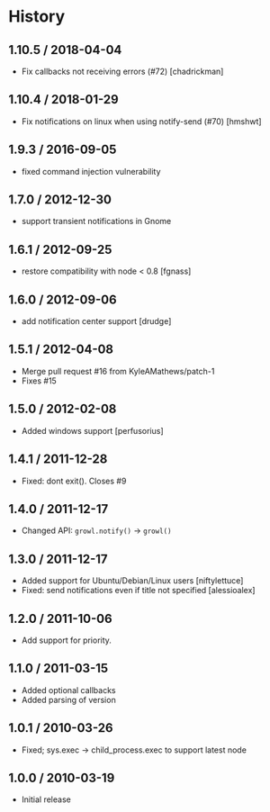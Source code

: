 # History

## 1.10.5 / 2018-04-04

* Fix callbacks not receiving errors \(\#72\) \[chadrickman\]

## 1.10.4 / 2018-01-29

* Fix notifications on linux when using notify-send \(\#70\) \[hmshwt\]

## 1.9.3 / 2016-09-05

* fixed command injection vulnerability

## 1.7.0 / 2012-12-30

* support transient notifications in Gnome

## 1.6.1 / 2012-09-25

* restore compatibility with node &lt; 0.8 \[fgnass\]

## 1.6.0 / 2012-09-06

* add notification center support \[drudge\]

## 1.5.1 / 2012-04-08

* Merge pull request \#16 from KyleAMathews/patch-1
* Fixes \#15

## 1.5.0 / 2012-02-08

* Added windows support \[perfusorius\]

## 1.4.1 / 2011-12-28

* Fixed: dont exit\(\). Closes \#9

## 1.4.0 / 2011-12-17

* Changed API: `growl.notify()` -&gt; `growl()`

## 1.3.0 / 2011-12-17

* Added support for Ubuntu/Debian/Linux users \[niftylettuce\]
* Fixed: send notifications even if title not specified \[alessioalex\]

## 1.2.0 / 2011-10-06

* Add support for priority.

## 1.1.0 / 2011-03-15

* Added optional callbacks
* Added parsing of version

## 1.0.1 / 2010-03-26

* Fixed; sys.exec -&gt; child\_process.exec to support latest node

## 1.0.0 / 2010-03-19

* Initial release

